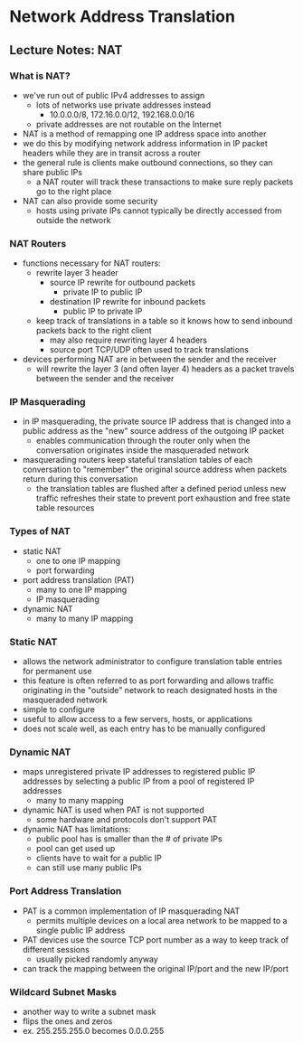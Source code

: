 # Network Address Translation

## Lecture Notes: NAT

### What is NAT?

* we've run out of public IPv4 addresses to assign
  * lots of networks use private addresses instead
    * 10.0.0.0/8, 172.16.0.0/12, 192.168.0.0/16
  * private addresses are not routable on the Internet
* NAT is a method of remapping one IP address space into another
* we do this by modifying network address information in IP packet headers while they are in transit across a router
* the general rule is clients make outbound connections, so they can share public IPs
  * a NAT router will track these transactions to make sure reply packets go to the right place
* NAT can also provide some security
  * hosts using private IPs cannot typically be directly accessed from outside the network

### NAT Routers

* functions necessary for NAT routers:
  * rewrite layer 3 header
    * source IP rewrite for outbound packets
      * private IP to public IP
    * destination IP rewrite for inbound packets
      * public IP to private IP
  * keep track of translations in a table so it knows how to send inbound packets back to the right client
    * may also require rewriting layer 4 headers
    * source port TCP/UDP often used to track translations
* devices performing NAT are in between the sender and the receiver
  * will rewrite the layer 3 (and often layer 4) headers as a packet travels between the sender and the receiver

### IP Masquerading

* in IP masquerading, the private source IP address that is changed into a public address as the "new" source address of the outgoing IP packet
  * enables communication through the router only when the conversation originates inside the masqueraded network
* masquerading routers keep stateful translation tables of each conversation to "remember" the original source address when packets return during this conversation
  * the translation tables are flushed after a defined period unless new traffic refreshes their state to prevent port exhaustion and free state table resources

### Types of NAT

* static NAT
  * one to one IP mapping
  * port forwarding
* port address translation (PAT)
  * many to one IP mapping
  * IP masquerading
* dynamic NAT
  * many to many IP mapping

### Static NAT

* allows the network administrator to configure translation table entries for permanent use
* this feature is often referred to as port forwarding and allows traffic originating in the "outside" network to reach designated hosts in the masqueraded network
* simple to configure
* useful to allow access to a few servers, hosts, or applications
* does not scale well, as each entry has to be manually configured

### Dynamic NAT

* maps unregistered private IP addresses to registered public IP addresses by selecting a public IP from a pool of registered IP addresses
  * many to many mapping
* dynamic NAT is used when PAT is not supported
  * some hardware and protocols don't support PAT
* dynamic NAT has limitations:
  * public pool has is smaller than the # of private IPs
  * pool can get used up
  * clients have to wait for a public IP
  * can still use many public IPs

### Port Address Translation

* PAT is a common implementation of IP masquerading NAT
  * permits multiple devices on a local area network to be mapped to a single public IP address
* PAT devices use the source TCP port number as a way to keep track of different sessions
  * usually picked randomly anyway
* can track the mapping between the original IP/port and the new IP/port

### Wildcard Subnet Masks

* another way to write a subnet mask
* flips the ones and zeros
* ex. 255.255.255.0 becomes 0.0.0.255
